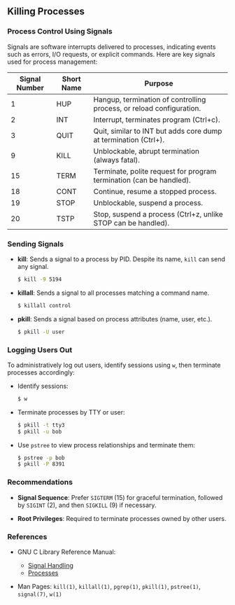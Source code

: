 ## Killing Processes

### Process Control Using Signals

Signals are software interrupts delivered to processes, indicating events such as errors, I/O requests, or explicit commands. Here are key signals used for process management:

| Signal Number | Short Name | Purpose |
|---------------|------------|---------|
| 1             | HUP        | Hangup, termination of controlling process, or reload configuration. |
| 2             | INT        | Interrupt, terminates program (Ctrl+c). |
| 3             | QUIT       | Quit, similar to INT but adds core dump at termination (Ctrl+\). |
| 9             | KILL       | Unblockable, abrupt termination (always fatal). |
| 15            | TERM       | Terminate, polite request for program termination (can be handled). |
| 18            | CONT       | Continue, resume a stopped process. |
| 19            | STOP       | Unblockable, suspend a process. |
| 20            | TSTP       | Stop, suspend a process (Ctrl+z, unlike STOP can be handled). |

### Sending Signals

- **kill**: Sends a signal to a process by PID. Despite its name, `kill` can send any signal.
  ```bash
  $ kill -9 5194
  ```

- **killall**: Sends a signal to all processes matching a command name.
  ```bash
  $ killall control
  ```

- **pkill**: Sends a signal based on process attributes (name, user, etc.).
  ```bash
  $ pkill -U user
  ```

### Logging Users Out

To administratively log out users, identify sessions using `w`, then terminate processes accordingly:

- Identify sessions:
  ```bash
  $ w
  ```
  
- Terminate processes by TTY or user:
  ```bash
  $ pkill -t tty3
  $ pkill -u bob
  ```

- Use `pstree` to view process relationships and terminate them:
  ```bash
  $ pstree -p bob
  $ pkill -P 8391
  ```

### Recommendations

- **Signal Sequence**: Prefer `SIGTERM` (15) for graceful termination, followed by `SIGINT` (2), and then `SIGKILL` (9) if necessary.
  
- **Root Privileges**: Required to terminate processes owned by other users.

### References

- GNU C Library Reference Manual:
  - [Signal Handling](https://www.gnu.org/software/libc/manual/html_node/Signal-Handling.html)
  - [Processes](https://www.gnu.org/software/libc/manual/html_node/Processes.html)
  
- Man Pages: `kill(1)`, `killall(1)`, `pgrep(1)`, `pkill(1)`, `pstree(1)`, `signal(7)`, `w(1)`
